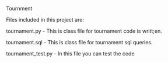 Tournment


Files included in this project are:

tournament.py - This is class file for tournament code is writt;en.

tournament.sql - This is class file for tournament sql queries.

tournament_test.py - In this file you can test the code